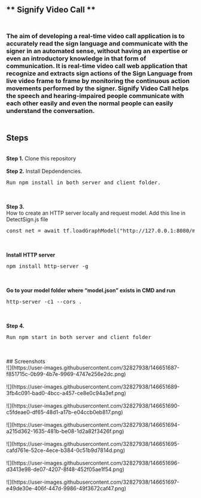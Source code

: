 ## ** Signify Video Call ** <br /> <br />
### The aim of developing a real-time video call application is to accurately read the sign language and communicate with the signer in an automated sense, without having an expertise or even an introductory knowledge in that form of communication. It is real-time video call web application that recognize and extracts sign actions of the Sign Language from live video frame to frame by monitoring the continuous action movements performed by the signer. Signify Video Call helps the speech and hearing-impaired people communicate with each other easily and even the normal people can easily understand the conversation. <br /> <br />


## Steps
<br />
<b>Step 1.</b> Clone this repository
<br/><br/>
<b>Step 2.</b> Install Depdendencies. 
<pre>Run npm install in both server and client folder.</pre>
<br/><br/>
<b>Step 3.<br/>
</b> How to create an HTTP server locally and request model. 
</b>Add this line in DetectSign.js file
<pre>const net = await tf.loadGraphModel("http://127.0.0.1:8080/model.json")</pre>
<br/><br/>
<b>Install HTTP server</b> 
<pre>npm install http-server -g</pre>
<br/><br/>
<b>Go to your model folder where “model.json” exists in CMD and run</b> 
<pre>http-server -c1 --cors .</pre>
<br/><br/>
<b>Step 4.</b> 
<pre>Run npm start in both server and client folder</pre>
<br/><br/>
## Screenshots <br/>
![](https://user-images.githubusercontent.com/32827938/146651687-f851715c-0b99-4b7e-9969-4747e256e2dc.png)<br/><br/>
![](https://user-images.githubusercontent.com/32827938/146651689-3fb4c091-bad0-4bcc-a457-ce8e0c94a3ef.png)<br/><br/>
![](https://user-images.githubusercontent.com/32827938/146651690-c5fdeae0-df65-48d1-a17b-e04ccb0eb817.png)<br/><br/>
![](https://user-images.githubusercontent.com/32827938/146651694-a215d362-1635-481b-be08-1d2a82f3426f.png)<br/><br/>
![](https://user-images.githubusercontent.com/32827938/146651695-cafd761e-52ce-4ece-b384-0c51b9d7814d.png)<br/><br/>
![](https://user-images.githubusercontent.com/32827938/146651696-d3413e98-de07-4207-8f48-452f05ae1f54.png)<br/><br/>
![](https://user-images.githubusercontent.com/32827938/146651697-e49de30e-406f-447d-9986-49f3672caf47.png)<br/><br/>

